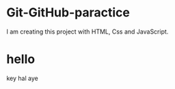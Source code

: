 # Git-GitHub-paractice
I am creating this project with HTML, Css and JavaScript.


# hello
key hal aye